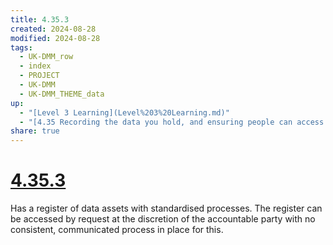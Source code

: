 ```yaml
---
title: 4.35.3
created: 2024-08-28
modified: 2024-08-28
tags:
  - UK-DMM_row
  - index
  - PROJECT
  - UK-DMM
  - UK-DMM_THEME_data
up:
  - "[Level 3 Learning](Level%203%20Learning.md)"
  - "[4.35 Recording the data you hold, and ensuring people can access it](4.35%20Recording%20the%20data%20you%20hold,%20and%20ensuring%20people%20can%20access%20it.md)"
share: true
---
```

# [4.35.3](4.35.3.md)

Has a register of data assets with standardised processes. The register can be accessed by request at the discretion of the accountable party with no consistent, communicated process in place for this.

